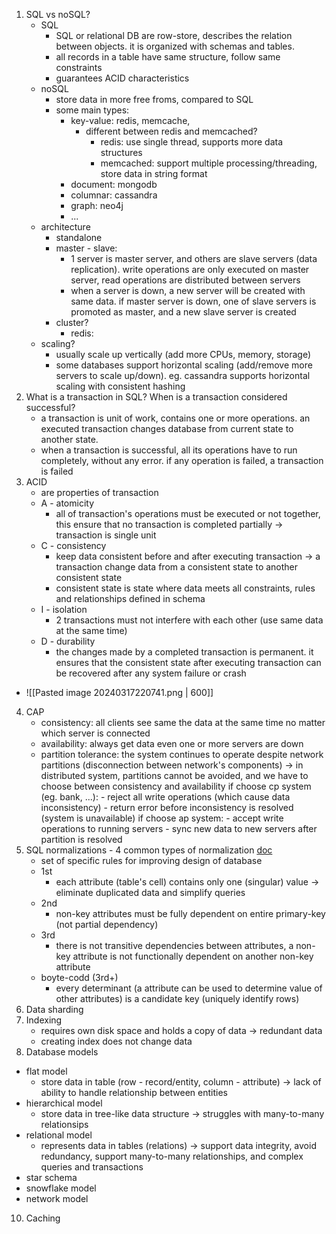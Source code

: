 1. SQL vs noSQL?
	- SQL
		- SQL or relational DB are row-store, describes the relation between objects. it is organized with schemas and tables. 
		- all records in a table have same structure, follow same constraints
		- guarantees ACID characteristics
	- noSQL
		- store data in more free froms, compared to SQL
		- some main types:
			- key-value: redis, memcache,
				- different between redis and memcached?
					- redis: use single thread, supports more data structures
					- memcached: support multiple processing/threading, store data in string format
			- document: mongodb
			- columnar: cassandra
			- graph: neo4j
			- ...
	- architecture
		- standalone
		- master - slave:
			- 1 server is master server, and others are slave servers (data replication). write operations are only executed on master server, read operations are distributed between servers
			- when a server is down, a new server will be created with same data. if master server is down, one of slave servers is promoted as master, and a new slave server is created
		- cluster?
			- redis: 
	- scaling?
		- usually scale up vertically (add more CPUs, memory, storage)
		- some databases support horizontal scaling (add/remove more servers to scale up/down). eg. cassandra supports horizontal scaling with consistent hashing
2. What is a transaction in SQL? When is a transaction considered successful?
	- a transaction is unit of work, contains one or more operations. an executed transaction changes database from current state to another state.
	- when a transaction is successful, all its operations have to run completely, without any error. if any operation is failed, a transaction is failed
3. ACID
	- are properties of transaction
	- A - atomicity
		- all of transaction's operations must be executed or not together, this ensure that no transaction is completed partially -> transaction is single unit
	- C - consistency
		- keep data consistent before and after executing transaction -> a transaction change data from a consistent state to another consistent state
		- consistent state is state where data meets all constraints, rules and relationships defined in schema
	- I - isolation
		- 2 transactions must not interfere with each other (use same data at the same time)
	- D - durability
		- the changes made by a completed transaction is permanent. it ensures that the consistent state after executing transaction can be recovered after any system failure or crash
- ![[Pasted image 20240317220741.png | 600]]
4. CAP
	- consistency: all clients see same the data at the same time no matter which server is connected
	- availability: always get data even one or more servers are down
	- partition tolerance: the system continues to operate despite network partitions (disconnection between network's components)
	-> in distributed system, partitions cannot be avoided, and we have to choose between consistency and availability
		if choose cp system (eg. bank, ...):
			- reject all write operations (which cause data inconsistency)
			- return error before inconsistency is resolved (system is unavailable)
		if choose ap system:
			- accept write operations to running servers
			- sync new data to new servers after partition is resolved
5. SQL normalizations - 4 common types of normalization
[doc](https://opentextbc.ca/dbdesign01/chapter/chapter-12-normalization/)
	- set of specific rules for improving design of database
	- 1st
		- each attribute (table's cell) contains only one (singular) value -> eliminate duplicated data and simplify queries
	- 2nd
		- non-key attributes must be fully dependent on entire primary-key (not partial dependency)
	- 3rd
		- there is not transitive dependencies between attributes, a non-key attribute is not functionally dependent on another non-key attribute
	- boyte-codd (3rd+)
		- every determinant (a attribute can be used to determine value of other attributes) is a candidate key (uniquely identify rows)
7. Data sharding
8. Indexing
	- requires own disk space and holds a copy of data -> redundant data
	- creating index does not change data
9. Database models
- flat model
	- store data in table (row - record/entity, column - attribute) -> lack of ability to handle relationship between entities
- hierarchical model
	- store data in tree-like data structure -> struggles with many-to-many relationsips
- relational model
	- represents data in tables (relations) -> support data integrity, avoid redundancy, support many-to-many relationships, and complex queries and transactions
- star schema
- snowflake model
- network model
10. Caching
